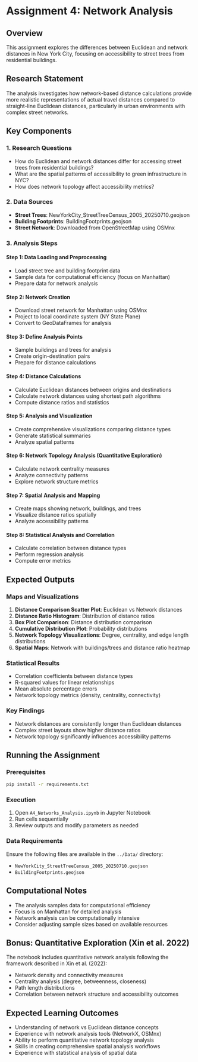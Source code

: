 # Assignment 4: Network Analysis

## Overview
This assignment explores the differences between Euclidean and network distances in New York City, focusing on accessibility to street trees from residential buildings.

## Research Statement
The analysis investigates how network-based distance calculations provide more realistic representations of actual travel distances compared to straight-line Euclidean distances, particularly in urban environments with complex street networks.

## Key Components

### 1. Research Questions
- How do Euclidean and network distances differ for accessing street trees from residential buildings?
- What are the spatial patterns of accessibility to green infrastructure in NYC?
- How does network topology affect accessibility metrics?

### 2. Data Sources
- **Street Trees**: NewYorkCity_StreetTreeCensus_2005_20250710.geojson
- **Building Footprints**: BuildingFootprints.geojson
- **Street Network**: Downloaded from OpenStreetMap using OSMnx

### 3. Analysis Steps

#### Step 1: Data Loading and Preprocessing
- Load street tree and building footprint data
- Sample data for computational efficiency (focus on Manhattan)
- Prepare data for network analysis

#### Step 2: Network Creation
- Download street network for Manhattan using OSMnx
- Project to local coordinate system (NY State Plane)
- Convert to GeoDataFrames for analysis

#### Step 3: Define Analysis Points
- Sample buildings and trees for analysis
- Create origin-destination pairs
- Prepare for distance calculations

#### Step 4: Distance Calculations
- Calculate Euclidean distances between origins and destinations
- Calculate network distances using shortest path algorithms
- Compute distance ratios and statistics

#### Step 5: Analysis and Visualization
- Create comprehensive visualizations comparing distance types
- Generate statistical summaries
- Analyze spatial patterns

#### Step 6: Network Topology Analysis (Quantitative Exploration)
- Calculate network centrality measures
- Analyze connectivity patterns
- Explore network structure metrics

#### Step 7: Spatial Analysis and Mapping
- Create maps showing network, buildings, and trees
- Visualize distance ratios spatially
- Analyze accessibility patterns

#### Step 8: Statistical Analysis and Correlation
- Calculate correlation between distance types
- Perform regression analysis
- Compute error metrics

## Expected Outputs

### Maps and Visualizations
1. **Distance Comparison Scatter Plot**: Euclidean vs Network distances
2. **Distance Ratio Histogram**: Distribution of distance ratios
3. **Box Plot Comparison**: Distance distribution comparison
4. **Cumulative Distribution Plot**: Probability distributions
5. **Network Topology Visualizations**: Degree, centrality, and edge length distributions
6. **Spatial Maps**: Network with buildings/trees and distance ratio heatmap

### Statistical Results
- Correlation coefficients between distance types
- R-squared values for linear relationships
- Mean absolute percentage errors
- Network topology metrics (density, centrality, connectivity)

### Key Findings
- Network distances are consistently longer than Euclidean distances
- Complex street layouts show higher distance ratios
- Network topology significantly influences accessibility patterns

## Running the Assignment

### Prerequisites
```bash
pip install -r requirements.txt
```

### Execution
1. Open `A4_Networks_Analysis.ipynb` in Jupyter Notebook
2. Run cells sequentially
3. Review outputs and modify parameters as needed

### Data Requirements
Ensure the following files are available in the `../Data/` directory:
- `NewYorkCity_StreetTreeCensus_2005_20250710.geojson`
- `BuildingFootprints.geojson`

## Computational Notes
- The analysis samples data for computational efficiency
- Focus is on Manhattan for detailed analysis
- Network analysis can be computationally intensive
- Consider adjusting sample sizes based on available resources

## Bonus: Quantitative Exploration (Xin et al. 2022)
The notebook includes quantitative network analysis following the framework described in Xin et al. (2022):
- Network density and connectivity measures
- Centrality analysis (degree, betweenness, closeness)
- Path length distributions
- Correlation between network structure and accessibility outcomes

## Expected Learning Outcomes
- Understanding of network vs Euclidean distance concepts
- Experience with network analysis tools (NetworkX, OSMnx)
- Ability to perform quantitative network topology analysis
- Skills in creating comprehensive spatial analysis workflows
- Experience with statistical analysis of spatial data 